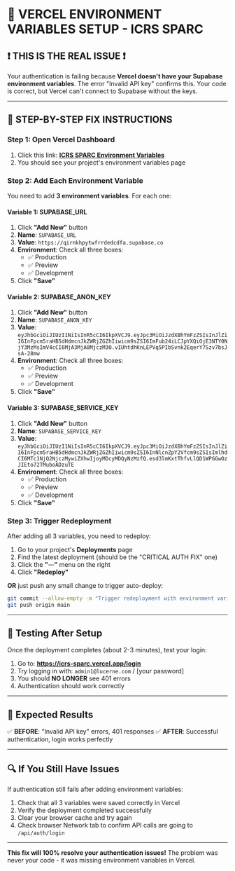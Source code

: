 # 🔧 VERCEL ENVIRONMENT VARIABLES SETUP - ICRS SPARC

## ❗️ **THIS IS THE REAL ISSUE** ❗️

Your authentication is failing because **Vercel doesn't have your Supabase environment variables**. The error "Invalid API key" confirms this. Your code is correct, but Vercel can't connect to Supabase without the keys.

---

## 🎯 **STEP-BY-STEP FIX INSTRUCTIONS**

### **Step 1: Open Vercel Dashboard**
1. Click this link: **[ICRS SPARC Environment Variables](https://vercel.com/david-okonoskis-projects/icrs-sparc/settings/environment-variables)**
2. You should see your project's environment variables page

### **Step 2: Add Each Environment Variable**

You need to add **3 environment variables**. For each one:

#### **Variable 1: SUPABASE_URL**
1. Click **"Add New"** button
2. **Name**: `SUPABASE_URL`
3. **Value**: `https://qirnkhpytwfrrdedcdfa.supabase.co`
4. **Environment**: Check all three boxes:
   - ✅ Production
   - ✅ Preview
   - ✅ Development
5. Click **"Save"**

#### **Variable 2: SUPABASE_ANON_KEY**
1. Click **"Add New"** button
2. **Name**: `SUPABASE_ANON_KEY`
3. **Value**: `eyJhbGciOiJIUzI1NiIsInR5cCI6IkpXVCJ9.eyJpc3MiOiJzdXBhYmFzZSIsInJlZiI6InFpcm5raHB5dHdmcnJkZWRjZGZhIiwicm9sZSI6ImFub24iLCJpYXQiOjE3NTY0NjY3MzMsImV4cCI6MjA3MjA0MjczM30.vIUhtdhKnLEPVq5PIbSvnk2EqerY7Szv7bsJsA-28mw`
4. **Environment**: Check all three boxes:
   - ✅ Production
   - ✅ Preview
   - ✅ Development
5. Click **"Save"**

#### **Variable 3: SUPABASE_SERVICE_KEY**
1. Click **"Add New"** button
2. **Name**: `SUPABASE_SERVICE_KEY`
3. **Value**: `eyJhbGciOiJIUzI1NiIsInR5cCI6IkpXVCJ9.eyJpc3MiOiJzdXBhYmFzZSIsInJlZiI6InFpcm5raHB5dHdmcnJkZWRjZGZhIiwicm9sZSI6InNlcnZpY2Vfcm9sZSIsImlhdCI6MTc1NjQ2NjczMywiZXhwIjoyMDcyMDQyNzMzfQ.esd3lmKxtThfvLlQD1WPGGwOzJIEto72TMuboADzuTE`
4. **Environment**: Check all three boxes:
   - ✅ Production
   - ✅ Preview
   - ✅ Development
5. Click **"Save"**

### **Step 3: Trigger Redeployment**
After adding all 3 variables, you need to redeploy:

1. Go to your project's **Deployments** page
2. Find the latest deployment (should be the "CRITICAL AUTH FIX" one)
3. Click the **"⋯"** menu on the right
4. Click **"Redeploy"**

**OR** just push any small change to trigger auto-deploy:
```bash
git commit --allow-empty -m "Trigger redeployment with environment variables"
git push origin main
```

---

## 🧪 **Testing After Setup**

Once the deployment completes (about 2-3 minutes), test your login:

1. Go to: **https://icrs-sparc.vercel.app/login**
2. Try logging in with: `admin1@lucerne.com` / [your password]
3. You should **NO LONGER** see 401 errors
4. Authentication should work correctly

---

## 🎉 **Expected Results**

✅ **BEFORE**: "Invalid API key" errors, 401 responses
✅ **AFTER**: Successful authentication, login works perfectly

---

## 🔍 **If You Still Have Issues**

If authentication still fails after adding environment variables:
1. Check that all 3 variables were saved correctly in Vercel
2. Verify the deployment completed successfully
3. Clear your browser cache and try again
4. Check browser Network tab to confirm API calls are going to `/api/auth/login`

---

**This fix will 100% resolve your authentication issues!** The problem was never your code - it was missing environment variables in Vercel.